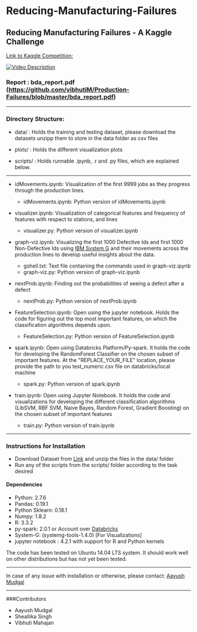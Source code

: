 # Reducing-Manufacturing-Failures
## Reducing Manufacturing Failures -  A Kaggle Challenge
[Link to Kaggle Competition:](https://www.kaggle.com/c/bosch-production-line-performance)

[![Video Description](https://img.youtube.com/vi/GmUUIvj571Q/0.jpg)](https://www.youtube.com/watch?v=GmUUIvj571Q)
### Report : bda_report.pdf (https://github.com/vibhutiM/Production-Failures/blob/master/bda_report.pdf)
---
### Directory Structure:

* data/ : Holds the training and testing dataset, please download the datasets unzipp them to store in the data folder as csv files


* plots/ : Holds the different visualization plots

* scripts/ : Holds runnable .ipynb, .r and .py files, which are explained below.

---
* idMovements.ipynb: Visualization of the first 9999 jobs as they progress through the production lines.
	* idMovements.ipynb: Python version of idMovements.ipynb

* visualizer.ipynb: Visualization of categorical features and frequency of features with respect to stations, and lines
	* visualizer.py: Python version of visualizer.ipynb

* graph-viz.ipynb: Visualizing the first 1000 Defective Ids and first 1000 Non-Defective Ids using [IBM System G](http://systemg.research.ibm.com/) and their movements across the production lines to develop useful insights about the data.
	* gshell.txt: Text file containing the commands used in graph-viz.ipynb
	* graph-viz.py: Python version of graph-viz.ipynb


* nextProb.ipynb: Finding out the probabilities of seeing a defect after a defect
	* nextProb.py: Python version of nextProb.ipynb

* FeatureSelection.ipynb:  Open using the jupyter notebook. Holds the code for figuring out the top most important features, on which the classification algorithms depends upon.
	* FeatureSelection.py: Python version of FeatureSelection.ipynb

* spark.ipynb:  Open using Databricks Platform/Py-spark. It holds the code for developing the RandomForest Classifier on the chosen subset of important features. At the "REPLACE_YOUR_FILE" location, please provide the path to you test_numeric.csv file on databricks/local machine
	* spark.py: Python version of spark.ipynb

* train.ipynb: Open using Jupyter Notebook. It holds the code and visualizations for developing the different classification algorithms (LibSVM, RBF SVM, Naive Bayes, Random Forest, Gradient Boosting) on the chosen subset of important features
	* train.py: Python version of train.ipynb


----

### Instructions for Installation

* Download Dataset from [Link](https://www.kaggle.com/c/bosch-production-line-performance/data) and unzip the files in the data/ folder
* Run any of the scripts from the scripts/ folder according to the task desired


####  Dependencies 

* Python: 2.7.6
* Pandas: 0.19.1
* Python Sklearn: 0.18.1
* Numpy: 1.8.2
* R: 3.3.2
* py-spark: 2.0.1 or Account over [Databricks](https://databricks.com)
* System-G: (systemg-tools-1.4.0) [For Visualizations] 
* jupyter notebook : 4.2.1 with support for R and Python kernels

The code has been tested on Ubuntu 14.04 LTS system. It should work well on other distributions but has not yet been tested.

----

In case of any issue with installation or otherwise, please contact: [Aayush Mudgal](https://mudgal.ml)

---------------------
###Contributors
* Aayush Mudgal
* Sheallika Singh
* Vibhuti Mahajan
